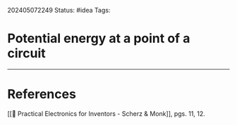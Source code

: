 202405072249
Status: #idea
Tags: 

# Potential energy at a point of a circuit




___
# References
[[📕 Practical Electronics for Inventors - Scherz & Monk]], pgs. 11, 12.